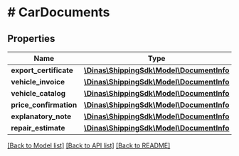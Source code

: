 # # CarDocuments

## Properties

Name | Type | Description | Notes
------------ | ------------- | ------------- | -------------
**export_certificate** | [**\Dinas\ShippingSdk\Model\DocumentInfo**](DocumentInfo.md) |  | [optional]
**vehicle_invoice** | [**\Dinas\ShippingSdk\Model\DocumentInfo**](DocumentInfo.md) |  | [optional]
**vehicle_catalog** | [**\Dinas\ShippingSdk\Model\DocumentInfo**](DocumentInfo.md) |  | [optional]
**price_confirmation** | [**\Dinas\ShippingSdk\Model\DocumentInfo**](DocumentInfo.md) |  | [optional]
**explanatory_note** | [**\Dinas\ShippingSdk\Model\DocumentInfo**](DocumentInfo.md) |  | [optional]
**repair_estimate** | [**\Dinas\ShippingSdk\Model\DocumentInfo**](DocumentInfo.md) |  | [optional]

[[Back to Model list]](../../README.md#models) [[Back to API list]](../../README.md#endpoints) [[Back to README]](../../README.md)

